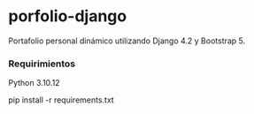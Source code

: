 # porfolio-django
Portafolio personal dinámico utilizando Django 4.2 y Bootstrap 5.

### Requirimientos

Python 3.10.12

pip install -r requirements.txt